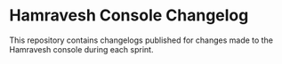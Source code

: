 # Hamravesh Console Changelog
This repository contains changelogs published for changes made to the Hamravesh console during each sprint.
